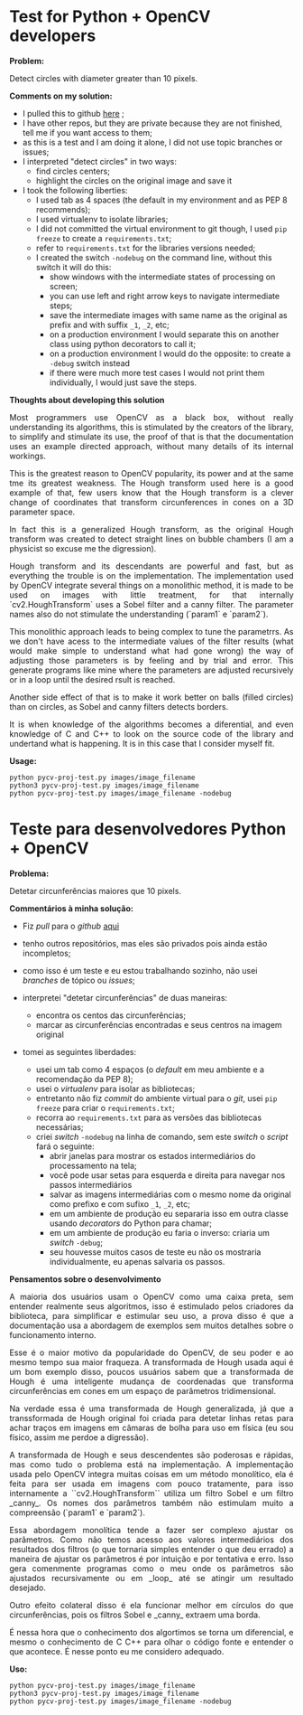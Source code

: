 # Test for Python + OpenCV developers


**Problem:**

Detect circles with diameter greater than 10 pixels.

**Comments on my solution:**

- I pulled this to github [here](https://github.com/afgranero/py-cv-proj) ;
- I have other repos, but they are private because they are not finished, tell me if you want access to them;
- as this is a test and I am doing it alone, I did not use topic branches or issues;
- I interpreted "detect circles" in two ways:
    -  find circles centers;
    - highlight the circles on the original image and save it
- I took the following liberties:
    - I used tab as 4 spaces (the default in my environment and as PEP 8 recommends);
    - I used virtualenv to isolate libraries;
    - I did not committed the virtual environment to git though, I used `pip freeze` to create a `requirements.txt`;
    - refer to `requirements.txt` for the libraries versions needed;
    - I created the switch `-nodebug` on the command line, without this switch it will do this:
        - show windows with the intermediate states of processing on screen;
        - you can use left and right arrow keys to navigate intermediate steps;
        - save the intermediate images with same name as the original as prefix and with suffix `_1`, `_2`, etc;
        - on a production environment I would separate this on another class using python decorators to call it;
        - on a production environment I would do the opposite: to create a `-debug` switch instead
        - if there were much more test cases I would not print them individually, I would just save the steps.

**Thoughts about developing this solution**

<p align="justify">
Most programmers use OpenCV as a black box, without really understanding its algorithms, this is stimulated by the
creators of the library, to simplify and stimulate its use, the proof of that is that the documentation uses an example
directed approach, without many details of its internal workings.
</p>

<p align="justify">
This is the greatest reason to OpenCV popularity, its power and at the same tme its greatest weakness. The Hough
transform used here is a good example of that, few users know that the Hough transform is a clever change of
coordinates that transform circunferences in cones on a 3D parameter space.
</p>

<p align="justify">
In fact this is a generalized Hough transform, as the original Hough transform was created to detect straight lines on
bubble chambers (I am a physicist so excuse me the digression).
</p>

<p align="justify">
Hough transform and its descendants are powerful and fast, but as everything the trouble is on the implementation.
The implementation used by OpenCV integrate several things on a monolithic method, it is made to be used on images with
little treatment, for that internally `cv2.HoughTransform` uses a Sobel filter and a canny filter. The parameter names
also do not stimulate the understanding (`param1` e `param2`).
</p>

<p align="justify">
This monolithic approach leads to being complex to tune the parametrrs. As we don't have acess to the intermediate
values of the filter results (what would make simple to understand what had gone wrong) the way of adjusting those
parameters is by feeling and by trial and error. This generate programs like mine where the parameters are adjusted
recursively or in a loop until the desired rsult is reached.
</p>

<p align="justify">
Another side effect of that is to make it work better on balls (filled circles) than on circles, as Sobel and canny
filters detects borders.
</p>

<p align="justify">
It is when knowledge of the algorithms becomes a diferential, and even knowledge of C and C++ to look on the source
code of the library and undertand what is happening. It is in this case that I consider myself fit.
</p>

**Usage:**
```
python pycv-proj-test.py images/image_filename
python3 pycv-proj-test.py images/image_filename
python pycv-proj-test.py images/image_filename -nodebug
```

# Teste para desenvolvedores Python + OpenCV


**Problema:**

Detetar circunferências maiores que 10 pixels.

**Commentários à minha solução:**

- Fiz _pull_ para o _github_ [aqui](https://github.com/afgranero/py-cv-proj)
- tenho outros repositórios, mas eles são privados pois ainda estão incompletos;
- como isso é um teste e eu estou trabalhando sozinho, não usei _branches_ de tópico ou _issues_;
- interpretei "detetar circunferências" de duas maneiras:

    - encontra os centos das circunferências;
    - marcar as circunferências encontradas e seus centros na imagem original
- tomei as seguintes liberdades:
    - usei um tab como 4 espaços (o _default_ em meu ambiente e a recomendação da PEP 8);
    - usei o _virtualenv_ para isolar as bibliotecas;
    - entretanto não fiz _commit_ do ambiente virtual para o _git_, usei `pip freeze` para criar o `requirements.txt`;
    - recorra ao `requirements.txt` para as versões das bibliotecas necessárias;
    - criei  _switch_ `-nodebug` na linha de comando, sem este _switch_ o _script_ fará o seguinte:
        - abrir janelas para mostrar os estados intermediários do processamento na tela;
        - você pode usar setas para esquerda e direita para navegar nos passos intermediários
        - salvar as imagens intermediárias com o mesmo nome da original como prefixo e com sufixo `_1`, `_2`, etc;
        - em um ambiente de produção eu separaria isso em outra classe usando _decorators_ do Python para chamar;
        - em um ambiente de produção eu faria o inverso: criaria um _switch_ `-debug`;
        - seu houvesse muitos casos de teste eu não os mostraria individualmente, eu apenas salvaria os passos.

**Pensamentos sobre o desenvolvimento**

<p align="justify">
A maioria dos usuários usam o OpenCV como uma caixa preta, sem entender realmente seus algoritmos, isso é
estimulado pelos criadores da biblioteca, para simplificar e estimular seu uso, a prova disso é que a documentação usa a
abordagem de exemplos sem muitos detalhes sobre o funcionamento interno.
</p>

<p align="justify">
Esse é o maior motivo da popularidade do OpenCV, de seu poder e ao mesmo tempo sua maior fraqueza. A transformada de
Hough usada aqui é um bom exemplo disso, poucos usuários sabem que a transformada de Hough é uma inteligente mudança
de coordenadas que transforma circunferências em cones em um espaço de parâmetros tridimensional.
</p>

<p align="justify">
Na verdade essa é uma transformada de Hough generalizada, já que a transsformada de Hough original foi criada para
detetar linhas retas para achar traços em imagens em câmaras de bolha para uso em física (eu sou físico, assim me
perdoe a digressão).
</p>

<p align="justify">
A transformada de Hough e seus descendentes são poderosas e rápidas, mas como tudo o problema está na implementação.
A implementação usada pelo OpenCV integra muitas coisas em um método monolítico, ela é feita para ser usada em imagens
com pouco tratamente, para isso internamente a ``cv2.HoughTransform`` utiliza um filtro Sobel e um filtro _canny_. Os
nomes dos parâmetros também não estimulam muito a compreensão (`param1` e `param2`).
</p>

<p align="justify">
Essa abordagem monolítica tende a fazer ser complexo ajustar os parâmetros. Como não temos acesso aos valores
intermediários dos resultados dos filtros (o que tornaria simples entender o que deu errado) a maneira de ajustar os
parâmetros é por intuição e por tentativa e erro. Isso gera comenmente programas como o meu onde os parâmetros são
ajustados recursivamente ou em _loop_ até se atingir um resultado desejado.
</p>

<p align="justify">
Outro efeito colateral disso é ela funcionar melhor em círculos do que circunferências, pois os filtros Sobel e _canny_
extraem uma borda.
</p>

<p align="justify">
É nessa hora que o conhecimento dos algortimos se torna um diferencial, e mesmo o conhecimento de C  C++ para olhar o
código fonte e entender o que acontece. É nesse ponto eu me considero adequado.
</p>

**Uso:**
```
python pycv-proj-test.py images/image_filename
python3 pycv-proj-test.py images/image_filename
python pycv-proj-test.py images/image_filename -nodebug
```

